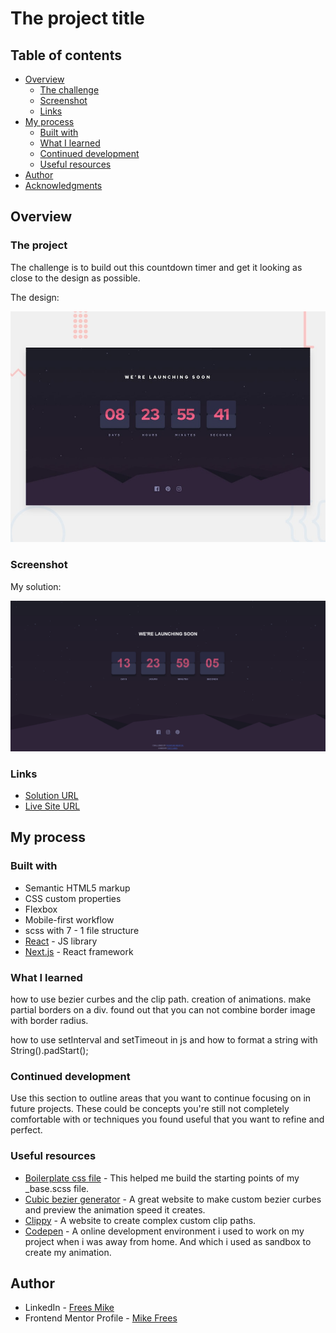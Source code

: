 # The project title

## Table of contents

- [Overview](#overview)
  - [The challenge](#the-challenge)
  - [Screenshot](#screenshot)
  - [Links](#links)
- [My process](#my-process)
  - [Built with](#built-with)
  - [What I learned](#what-i-learned)
  - [Continued development](#continued-development)
  - [Useful resources](#useful-resources)
- [Author](#author)
- [Acknowledgments](#acknowledgments)

## Overview

### The project

The challenge is to build out this countdown timer and get it looking as close to the design as possible.

The design: 

![](./assets/design%20handout/desktop-preview.jpg)

### Screenshot

My solution:

![](./screenshot.png)

### Links

- [Solution URL](https://github.com/mikeFrees/launch-countdown-timer-main)
- [Live Site URL](https://mikes-launch-countdown.netlify.app/)

## My process

### Built with

- Semantic HTML5 markup
- CSS custom properties
- Flexbox
- Mobile-first workflow
- scss with 7 - 1 file structure
- [React](https://reactjs.org/) - JS library
- [Next.js](https://nextjs.org/) - React framework

### What I learned

how to use bezier curbes and the clip path. creation of animations. make partial borders on a div. found out that you can not combine border image with border radius.

how to use setInterval and setTimeout in js and how to format a string with String().padStart();

### Continued development

Use this section to outline areas that you want to continue focusing on in future projects. These could be concepts you're still not completely comfortable with or techniques you found useful that you want to refine and perfect.

### Useful resources

- [Boilerplate css file](https://blog.logrocket.com/what-should-modern-css-boilerplate-look-like) - This helped me build the starting points of my _base.scss file.
- [Cubic bezier generator](https://cubic-bezier.com/#.17,.67,.83,.67) - A great website to make custom bezier curbes and preview the animation speed it creates.
- [Clippy](https://bennettfeely.com/clippy/) - A website to create complex custom clip paths.
- [Codepen](https://codepen.io/) - A online development environment i used to work on my project when i was away from home. And which i used as sandbox to create my animation.


## Author

- LinkedIn - [Frees Mike](https://www.linkedin.com/in/mike-frees/)
- Frontend Mentor Profile - [Mike Frees](https://www.frontendmentor.io/profile/mikeFrees)